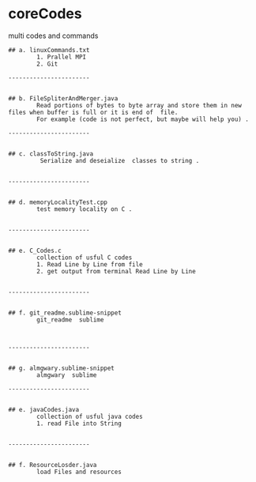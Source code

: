 # coreCodes
multi codes and commands 


	## a. linuxCommands.txt
		 	1. Prallel MPI 
		 	2. Git 

	-----------------------


	## b. FileSpliterAndMerger.java
	      	Read portions of bytes to byte array and store them in new files when buffer is full or it is end of  file. 
	      	For example (code is not perfect, but maybe will help you) .

	-----------------------


	## c. classToString.java
	      	 Serialize and deseialize  classes to string .


	-----------------------


	## d. memoryLocalityTest.cpp
	      	test memory locality on C .


	-----------------------


	## e. C_Codes.c
	      	collection of usful C codes
	      	1. Read Line by Line from file
	      	2. get output from terminal Read Line by Line


	-----------------------


	## f. git_readme.sublime-snippet
	      	git_readme  sublime

			
			
	-----------------------


	## g. almgwary.sublime-snippet
	      	almgwary  sublime

	-----------------------


	## e. javaCodes.java
	      	collection of usful java codes
	      	1. read File into String


	-----------------------


	## f. ResourceLosder.java
	      	load Files and resources
			
			
			


